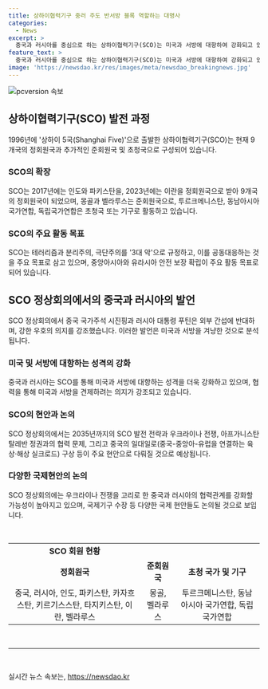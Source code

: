 ```yaml
---
title: 상하이협력기구 중러 주도 반서방 블록 역할하는 대명사
categories:
  - News
excerpt: >
  중국과 러시아를 중심으로 하는 상하이협력기구(SCO)는 미국과 서방에 대항하여 강화되고 있다. 최근 SCO 정상회의에서는 중국과 러시아가 외부 간섭에 반대하는 한목소리를 내며, SCO의 발전전략과 주요 국제 현안을 논의했다. 중국의 시진핑 주석과 러시아의 푸틴 대통령은 종합적인 전략적 협력 동반자 관계를 언급하며 미국과 서방을 겨냥한 발언을 펼쳤다. SCO를 통해 중국과 러시아가 미국과 서방을 견제하는 행보를 더욱 강화할 것으로 예상된다.
feature_text: >
  중국과 러시아를 중심으로 하는 상하이협력기구(SCO)는 미국과 서방에 대항하여 강화되고 있다. 최근 SCO 정상회의에서는 중국과 러시아가 외부 간섭에 반대하는 한목소리를 내며, SCO의 발전전략과 주요 국제 현안을 논의했다. 중국의 시진핑 주석과 러시아의 푸틴 대통령은 종합적인 전략적 협력 동반자 관계를 언급하며 미국과 서방을 겨냥한 발언을 펼쳤다. SCO를 통해 중국과 러시아가 미국과 서방을 견제하는 행보를 더욱 강화할 것으로 예상된다.
image: 'https://newsdao.kr/res/images/meta/newsdao_breakingnews.jpg'
---
```


<p><img src="https://newsdao.kr/res/images/meta/newsdao_breakingnews.jpg" alt="pcversion 속보" /></p>

<h2 data-ke-size="size26">상하이협력기구(SCO) 발전 과정</h2>

<p data-ke-size="size16">1996년에 '상하이 5국(Shanghai Five)'으로 출발한 상하이협력기구(SCO)는 현재 9개국의 정회원국과 추가적인 준회원국 및 초청국으로 구성되어 있습니다.</p>

<h3>SCO의 확장</h3>

<p data-ke-size="size16">SCO는 2017년에는 인도와 파키스탄을, 2023년에는 이란을 정회원국으로 받아 9개국의 정회원국이 되었으며, 몽골과 벨라루스는 준회원국으로, 투르크메니스탄, 동남아시아 국가연합, 독립국가연합은 초청국 또는 기구로 활동하고 있습니다.</p>

<h3>SCO의 주요 활동 목표</h3>

<p data-ke-size="size16">SCO는 테러리즘과 분리주의, 극단주의를 '3대 악'으로 규정하고, 이를 공동대응하는 것을 주요 목표로 삼고 있으며, 중앙아시아와 유라시아 안전 보장 확립이 주요 활동 목표로 되어 있습니다.</p>

<h2 data-ke-size="size26">SCO 정상회의에서의 중국과 러시아의 발언</h2>

<p data-ke-size="size16">SCO 정상회의에서 중국 국가주석 시진핑과 러시아 대통령 푸틴은 외부 간섭에 반대하며, 강한 우호의 의지를 강조했습니다. 이러한 발언은 미국과 서방을 겨냥한 것으로 분석됩니다.</p>

<h3>미국 및 서방에 대항하는 성격의 강화</h3>

<p data-ke-size="size16">중국과 러시아는 SCO를 통해 미국과 서방에 대항하는 성격을 더욱 강화하고 있으며, 협력을 통해 미국과 서방을 견제하려는 의지가 강조되고 있습니다.</p>

<h3>SCO의 현안과 논의</h3>

<p data-ke-size="size16">SCO 정상회의에서는 2035년까지의 SCO 발전 전략과 우크라이나 전쟁, 아프가니스탄 탈레반 정권과의 협력 문제, 그리고 중국의 일대일로(중국-중앙아-유럽을 연결하는 육상·해상 실크로드) 구상 등이 주요 현안으로 다뤄질 것으로 예상됩니다.</p>

<h3>다양한 국제현안의 논의</h3>

<p data-ke-size="size16">SCO 정상회의에는 우크라이나 전쟁을 고리로 한 중국과 러시아의 협력관계를 강화할 가능성이 높아지고 있으며, 국제기구 수장 등 다양한 국제 현안들도 논의될 것으로 보입니다.</p>

<p data-ke-size="size16">&nbsp;</p>

<table>
    <tbody>
        <tr>
            <td style="text-align: center; height: 17px;"><b>SCO 회원 현황</b></td>
        </tr>
        <tr>
            <td style="text-align: center; height: 17px;"><b>정회원국</b></td>
            <td style="text-align: center; height: 17px;"><b>준회원국</b></td>
            <td style="text-align: center; height: 17px;"><b>초청 국가 및 기구</b></td>
        </tr>
        <tr>
            <td style="text-align: center; height: 17px;">중국, 러시아, 인도, 파키스탄, 카자흐스탄, 키르기스스탄, 타지키스탄, 이란, 벨라루스</td>
            <td style="text-align: center; height: 17px;">몽골, 벨라루스</td>
            <td style="text-align: center; height: 17px;">투르크메니스탄, 동남아시아 국가연합, 독립국가연합</td>
        </tr>
    </tbody>
</table>

<p data-ke-size="size16">&nbsp;</p>

<hr>

<p data-ke-size="size16">&nbsp;</p>
실시간 뉴스 속보는, <a href="https://newsdao.kr" rel="dofollow">https://newsdao.kr</a>


